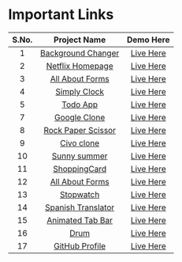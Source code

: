 # Important Links 
| S.No.  | Project Name  | Demo Here  | 
|:-:|:-:|:-:|
|1   |  <a href="https://github.com/deeqakkk/Journey-with-js/tree/main/1-Background-Changer" target="_blank" rel="noopener noreferrer">Background Changer</a> | <a href="https://deeqakkk.github.io/Journey-with-js/1-Background-Changer/" target="_blank" rel="noopener noreferrer">Live Here</a>  |  
|2   |  <a href="https://github.com/deeqakkk/Journey-with-js/tree/main/2-Netflix-Homepage" target="_blank" rel="noopener noreferrer">Netflix Homepage</a> | <a href="https://deeqakkk.github.io/Journey-with-js/2-Netflix-Homepage/" target="_blank" rel="noopener noreferrer">Live Here</a>  |  
|3   |  <a href="https://github.com/deeqakkk/Journey-with-js/tree/main/3-All%20About%20Forms" target="_blank" rel="noopener noreferrer">All About Forms</a> | <a href="https://deeqakkk.github.io/Journey-with-js/3-All%20About%20Forms/" target="_blank" rel="noopener noreferrer">Live Here</a>  |  
|4   |  <a href="https://github.com/deeqakkk/Journey-with-js/tree/main/4-Simply-Clock" target="_blank" rel="noopener noreferrer">Simply Clock</a> | <a href="https://deeqakkk.github.io/Journey-with-js/4-Simply-Clock/" target="_blank" rel="noopener noreferrer">Live Here</a>  |  
|5   |  <a href="https://github.com/deeqakkk/Journey-with-js/tree/main/5-Todo-App" target="_blank" rel="noopener noreferrer">Todo App</a> | <a href="https://deeqakkk.github.io/Journey-with-js/5-Todo-App/" target="_blank" rel="noopener noreferrer">Live Here</a>  |  
|7   |  <a href="https://github.com/deeqakkk/Journey-with-js/tree/main/7-Google-Clone" target="_blank" rel="noopener noreferrer">Google Clone</a> | <a href="https://deeqakkk.github.io/Journey-with-js/7-Google-Clone/" target="_blank" rel="noopener noreferrer">Live Here</a>  |  
|8   |  <a href="https://github.com/deeqakkk/Journey-with-js/tree/main/8-Rock-Paper-Scissor" target="_blank" rel="noopener noreferrer">Rock Paper Scissor</a> | <a href="https://deeqakkk.github.io/Journey-with-js/8-Rock-Paper-Scissor/" target="_blank" rel="noopener noreferrer">Live Here</a>  |  
|9   |  <a href="https://github.com/deeqakkk/Journey-with-js/tree/main/9-%20Civo%20clone" target="_blank" rel="noopener noreferrer">Civo clone</a> | <a href="https://deeqakkk.github.io/Journey-with-js/9-%20Civo%20clone/" target="_blank" rel="noopener noreferrer">Live Here</a>  |  
|10   |  <a href="https://github.com/deeqakkk/Journey-with-js/tree/main/10%20-%20Sunny%20summer" target="_blank" rel="noopener noreferrer">Sunny summer</a> | <a href="https://deeqakkk.github.io/Journey-with-js/10%20-%20Sunny%20summer/" target="_blank" rel="noopener noreferrer">Live Here</a>  |  
|11   |  <a href="https://github.com/deeqakkk/Journey-with-js/tree/main/11%20-%20ShoppingCard" target="_blank" rel="noopener noreferrer">ShoppingCard</a> | <a href="https://deeqakkk.github.io/Journey-with-js/11%20-%20ShoppingCard/" target="_blank" rel="noopener noreferrer">Live Here</a>  |  
|12   |  <a href="https://github.com/deeqakkk/Journey-with-js/tree/main/12-All%20About%20Forms" target="_blank" rel="noopener noreferrer">All About Forms</a> | <a href="https://deeqakkk.github.io/Journey-with-js/12-All%20About%20Forms/" target="_blank" rel="noopener noreferrer">Live Here</a>  |  
|13   |  <a href="https://github.com/deeqakkk/Journey-with-js/tree/main/13-Stopwatch" target="_blank" rel="noopener noreferrer">Stopwatch</a> | <a href="https://deeqakkk.github.io/Journey-with-js/13-Stopwatch/" target="_blank" rel="noopener noreferrer">Live Here</a>  |  
|14   |  <a href="https://github.com/deeqakkk/Journey-with-js/tree/main/14-Spanish-Translator" target="_blank" rel="noopener noreferrer">Spanish Translator</a> | <a href="https://deeqakkk.github.io/Journey-with-js/14-Spanish-Translator/" target="_blank" rel="noopener noreferrer">Live Here</a>  |  
|15   |  <a href="https://github.com/deeqakkk/Journey-with-js/tree/main/15-Animated-Tab-Bar" target="_blank" rel="noopener noreferrer">Animated Tab Bar</a> | <a href="https://deeqakkk.github.io/Journey-with-js/15-Animated-Tab-Bar/" target="_blank" rel="noopener noreferrer">Live Here</a>  |  
|16   |  <a href="https://github.com/deeqakkk/Journey-with-js/tree/main/16-drum" target="_blank" rel="noopener noreferrer">Drum</a> | <a href="https://deeqakkk.github.io/Journey-with-js/16-drum/" target="_blank" rel="noopener noreferrer">Live Here</a>  |  
|17   |  <a href="https://github.com/deeqakkk/Journey-with-js/tree/main/17-GitHub-Profile" target="_blank" rel="noopener noreferrer">GitHub Profile</a> | <a href="https://deeqakkk.github.io/Journey-with-js/17-GitHub-Profile/" target="_blank" rel="noopener noreferrer">Live Here</a>  |  